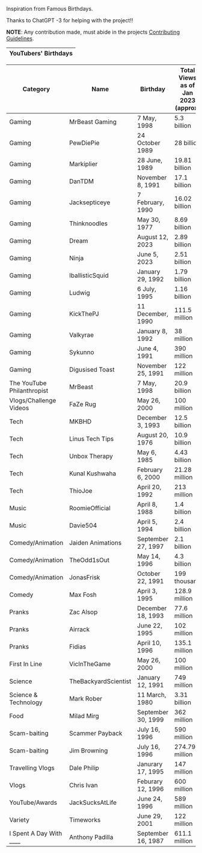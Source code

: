 Inspiration from Famous Birthdays.

Thanks to ChatGPT -3 for helping with the project!!

**NOTE**: Any contribution made, must abide in the projects [Contributing Guidelines](.github/CONTRIBUTING.md).


| YouTubers' Birthdays |
| -------------------- |

 **Category**               | **Name**             | **Birthday**                   | **Total Views as of Jan 2023 (approx)** 
----------------------------|----------------------|--------------------------------|-----------------------------------------
 Gaming                     | MrBeast Gaming       | 7 May, 1998                    | 5.3 billion                             
 Gaming                     | PewDiePie            | 24 October 1989                | 28 billion                              
 Gaming                     | Markiplier           | 28 June, 1989                  | 19.81 billion                           
 Gaming                     | DanTDM               | November 8, 1991               | 17.1 billion                            
 Gaming                     | Jacksepticeye        | 7 February, 1990               | 16.02 billion                           
 Gaming                     | Thinknoodles         | May 30, 1977                   | 8.69 billion                            
 Gaming                     | Dream                | August 12, 2023                | 2.89 billion                            
 Gaming                     | Ninja                | June 5, 2023                   | 2.51 billion                            
 Gaming                     | IballisticSquid      | January 29, 1992               | 1.79 billion                            
 Gaming                     | Ludwig               | 6 July, 1995                   | 1.16 billion                            
 Gaming                     | KickThePJ            | 11 December, 1990              | 111.5 million                           
 Gaming                     | Valkyrae             | January 8, 1992                | 38 million                              
 Gaming                     | Sykunno              | June 4, 1991                   | 390 million                             
 Gaming                     | Digusised Toast      | November 25, 1991              | 122 million                             
 The YouTube Philanthropist | MrBeast              |  7 May, 1998                   | 20.9 billion      
 Vlogs/Challenge Videos     | FaZe Rug             | May 26, 2000                   | 100 million                             
 Tech                       | MKBHD                | December 3, 1993               | 12.5 billion                            
 Tech                       | Linus Tech Tips      | August 20, 1976                | 10.9 billion                            
 Tech                       | Unbox Therapy        | May 6, 1985                    | 4.43 billion                            
 Tech                       | Kunal Kushwaha       | February 6, 2000               | 21.28 million                           
 Tech                       | ThioJoe              | April 20, 1992                 | 213 million                             
 Music                      | RoomieOfficial       | April 8, 1988                  | 1.4 billion                             
 Music                      | Davie504             | April 5, 1994                  | 2.4 billion                             
 Comedy/Animation           | Jaiden Animations    | September 27, 1997             | 2.1 billion                             
 Comedy/Animation           | TheOdd1sOut          | May 14, 1996                   | 4.3 billion                             
 Comedy/Animation           | JonasFrisk           | October 22, 1991               | 199 thousand                            
 Comedy                     | Max Fosh             | April 3, 1995                  | 128.9 million                           
 Pranks                     | Zac Alsop            | December 18, 1993              | 77.6 million                            
 Pranks                     | Airrack              | June 22, 1995                  | 102 million                             
 Pranks                     | Fidias               | April 10, 1996                 | 135.1 million                           
 First In Line              | VicInTheGame         | May 26, 2000                   | 100 million                             
 Science                    | TheBackyardScientist | January 12, 1991               | 749 million                             
 Science & Technology       | Mark Rober           | 11 March, 1980                 | 3.31 billion                            
 Food                       | Milad Mirg           | September 30, 1999             | 362 million                             
 Scam-baiting               | Scammer Payback      | July 16, 1996                  | 590 million                             
 Scam-baiting               | Jim Browning         | July 16, 1996                  | 274.79 million                          
 Travelling Vlogs           | Dale Philip          | Janurary 17, 1995              | 147 million                             
 Vlogs                      | Chris Ivan           | Feburary 12, 1996              | 600 million                             
 YouTube/Awards             | JackSucksAtLife      | June 24, 1996                  | 589 million                             
 Variety                    | Timeworks            | June 29, 2001                  | 122 million                             
 I Spent A Day With ____    | Anthony Padilla      | September 16, 1987             | 611.1 million                           
